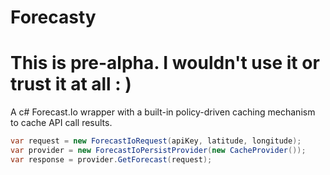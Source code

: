 # Forecasty

# This is pre-alpha. I wouldn't use it or trust it at all : )

A c# Forecast.Io wrapper with a built-in policy-driven caching mechanism to cache API call results.

```c#
var request = new ForecastIoRequest(apiKey, latitude, longitude);
var provider = new ForecastIoPersistProvider(new CacheProvider());
var response = provider.GetForecast(request);
